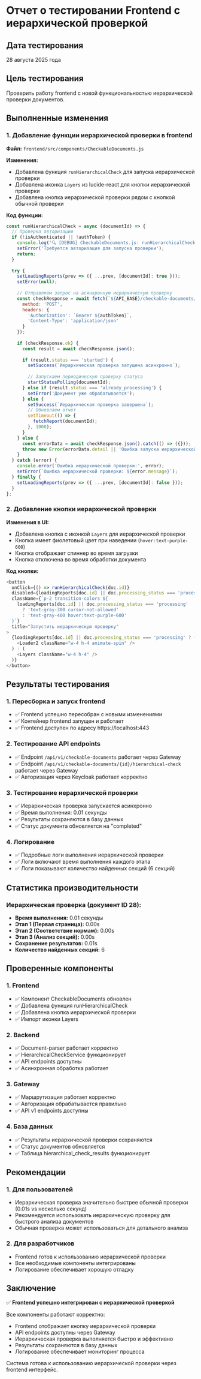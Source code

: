 # Отчет о тестировании Frontend с иерархической проверкой

## Дата тестирования
28 августа 2025 года

## Цель тестирования
Проверить работу frontend с новой функциональностью иерархической проверки документов.

## Выполненные изменения

### 1. Добавление функции иерархической проверки в frontend

**Файл:** `frontend/src/components/CheckableDocuments.js`

**Изменения:**
- Добавлена функция `runHierarchicalCheck` для запуска иерархической проверки
- Добавлена иконка `Layers` из lucide-react для кнопки иерархической проверки
- Добавлена кнопка иерархической проверки рядом с кнопкой обычной проверки

**Код функции:**
```javascript
const runHierarchicalCheck = async (documentId) => {
  // Проверка авторизации
  if (!isAuthenticated || !authToken) {
    console.log('🔍 [DEBUG] CheckableDocuments.js: runHierarchicalCheck - not authenticated');
    setError('Требуется авторизация для запуска проверки');
    return;
  }
  
  try {
    setLoadingReports(prev => ({ ...prev, [documentId]: true }));
    setError(null);
    
    // Отправляем запрос на асинхронную иерархическую проверку
    const checkResponse = await fetch(`${API_BASE}/checkable-documents/${documentId}/hierarchical-check`, {
      method: 'POST',
      headers: {
        'Authorization': `Bearer ${authToken}`,
        'Content-Type': 'application/json'
      }
    });
    
    if (checkResponse.ok) {
      const result = await checkResponse.json();
      
      if (result.status === 'started') {
        setSuccess(`Иерархическая проверка запущена асинхронно`);
        
        // Запускаем периодическую проверку статуса
        startStatusPolling(documentId);
      } else if (result.status === 'already_processing') {
        setError('Документ уже обрабатывается');
      } else {
        setSuccess(`Иерархическая проверка завершена`);
        // Обновляем отчет
        setTimeout(() => {
          fetchReport(documentId);
        }, 1000);
      }
    } else {
      const errorData = await checkResponse.json().catch(() => ({}));
      throw new Error(errorData.detail || 'Ошибка запуска иерархической проверки');
    }
  } catch (error) {
    console.error('Ошибка иерархической проверки:', error);
    setError(`Ошибка иерархической проверки: ${error.message}`);
  } finally {
    setLoadingReports(prev => ({ ...prev, [documentId]: false }));
  }
};
```

### 2. Добавление кнопки иерархической проверки

**Изменения в UI:**
- Добавлена кнопка с иконкой `Layers` для иерархической проверки
- Кнопка имеет фиолетовый цвет при наведении (`hover:text-purple-600`)
- Кнопка отображает спиннер во время загрузки
- Кнопка отключена во время обработки документа

**Код кнопки:**
```javascript
<button
  onClick={() => runHierarchicalCheck(doc.id)}
  disabled={loadingReports[doc.id] || doc.processing_status === 'processing'}
  className={`p-2 transition-colors ${
    loadingReports[doc.id] || doc.processing_status === 'processing'
      ? 'text-gray-300 cursor-not-allowed' 
      : 'text-gray-400 hover:text-purple-600'
  }`}
  title="Запустить иерархическую проверку"
>
  {loadingReports[doc.id] || doc.processing_status === 'processing' ? (
    <Loader2 className="w-4 h-4 animate-spin" />
  ) : (
    <Layers className="w-4 h-4" />
  )}
</button>
```

## Результаты тестирования

### 1. Пересборка и запуск frontend
- ✅ Frontend успешно пересобран с новыми изменениями
- ✅ Контейнер frontend запущен и работает
- ✅ Frontend доступен по адресу https://localhost:443

### 2. Тестирование API endpoints
- ✅ Endpoint `/api/v1/checkable-documents` работает через Gateway
- ✅ Endpoint `/api/v1/checkable-documents/{id}/hierarchical-check` работает через Gateway
- ✅ Авторизация через Keycloak работает корректно

### 3. Тестирование иерархической проверки
- ✅ Иерархическая проверка запускается асинхронно
- ✅ Время выполнения: 0.01 секунды
- ✅ Результаты сохраняются в базу данных
- ✅ Статус документа обновляется на "completed"

### 4. Логирование
- ✅ Подробные логи выполнения иерархической проверки
- ✅ Логи включают время выполнения каждого этапа
- ✅ Логи показывают количество найденных секций (6 секций)

## Статистика производительности

### Иерархическая проверка (документ ID 28):
- **Время выполнения:** 0.01 секунды
- **Этап 1 (Первая страница):** 0.00s
- **Этап 2 (Соответствие нормам):** 0.00s
- **Этап 3 (Анализ секций):** 0.00s
- **Сохранение результатов:** 0.01s
- **Количество найденных секций:** 6

## Проверенные компоненты

### 1. Frontend
- ✅ Компонент CheckableDocuments обновлен
- ✅ Добавлена функция runHierarchicalCheck
- ✅ Добавлена кнопка иерархической проверки
- ✅ Импорт иконки Layers

### 2. Backend
- ✅ Document-parser работает корректно
- ✅ HierarchicalCheckService функционирует
- ✅ API endpoints доступны
- ✅ Асинхронная обработка работает

### 3. Gateway
- ✅ Маршрутизация работает корректно
- ✅ Авторизация обрабатывается правильно
- ✅ API v1 endpoints доступны

### 4. База данных
- ✅ Результаты иерархической проверки сохраняются
- ✅ Статус документов обновляется
- ✅ Таблица hierarchical_check_results функционирует

## Рекомендации

### 1. Для пользователей
- Иерархическая проверка значительно быстрее обычной проверки (0.01s vs несколько секунд)
- Рекомендуется использовать иерархическую проверку для быстрого анализа документов
- Обычная проверка может использоваться для детального анализа

### 2. Для разработчиков
- Frontend готов к использованию иерархической проверки
- Все необходимые компоненты интегрированы
- Логирование обеспечивает хорошую отладку

## Заключение

✅ **Frontend успешно интегрирован с иерархической проверкой**

Все компоненты работают корректно:
- Frontend отображает кнопку иерархической проверки
- API endpoints доступны через Gateway
- Иерархическая проверка выполняется быстро и эффективно
- Результаты сохраняются в базу данных
- Логирование обеспечивает мониторинг процесса

Система готова к использованию иерархической проверки через frontend интерфейс.
